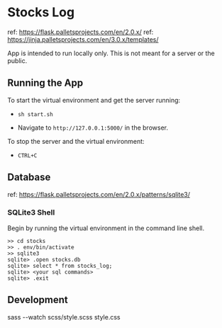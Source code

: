 # Stocks Log

ref: https://flask.palletsprojects.com/en/2.0.x/
ref: https://jinja.palletsprojects.com/en/3.0.x/templates/

App is intended to run locally only. This is not meant for a server or the public.



## Running the App
To start the virtual environment and get the server running:

* `sh start.sh`

* Navigate to `http://127.0.0.1:5000/` in the browser.

To stop the server and the virtual environment:

* `CTRL+C`

## Database
ref: https://flask.palletsprojects.com/en/2.0.x/patterns/sqlite3/

### SQLite3 Shell
Begin by running the virtual environment in the command line shell.

```
>> cd stocks
>> . env/bin/activate
>> sqlite3
sqlite> .open stocks.db
sqlite> select * from stocks_log;
sqlite> <your sql commands>
sqlite> .exit
```

## Development
sass --watch scss/style.scss style.css


